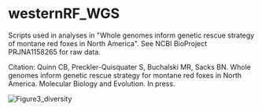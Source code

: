 # westernRF_WGS
Scripts used in analyses in "Whole genomes inform genetic rescue strategy of montane red foxes in North America". See NCBI BioProject PRJNA1158265 for raw data.

Citation:
Quinn CB, Preckler-Quisquater S, Buchalski MR, Sacks BN. Whole genomes inform genetic rescue strategy for montane red foxes in North America. Molecular Biology and Evolution. In press. 

![Figure3_diversity](https://github.com/user-attachments/assets/daa29292-fadb-4b99-81ef-47eb7dc58641)
